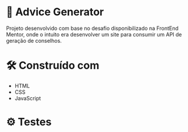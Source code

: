 # :rocket: Advice Generator
Projeto desenvolvido com base no desafio disponibilizado na FrontEnd Mentor, onde o intuito era desenvolver um site para consumir um API de geração de conselhos.

# :hammer_and_wrench: Construído com
* HTML
* CSS 
* JavaScript

# :gear: Testes
